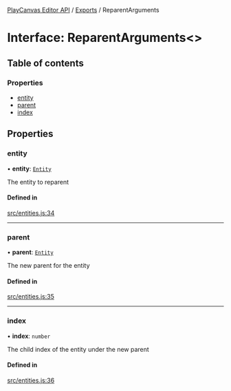 [PlayCanvas Editor API](../README.md) / [Exports](../modules.md) / ReparentArguments

# Interface: ReparentArguments<\>

## Table of contents

### Properties

- [entity](ReparentArguments.md#entity)
- [parent](ReparentArguments.md#parent)
- [index](ReparentArguments.md#index)

## Properties

### entity

• **entity**: [`Entity`](../classes/Entity.md)

The entity to reparent

#### Defined in

[src/entities.js:34](https://github.com/playcanvas/editor-api/blob/a50e91b/src/entities.js#L34)

___

### parent

• **parent**: [`Entity`](../classes/Entity.md)

The new parent for the entity

#### Defined in

[src/entities.js:35](https://github.com/playcanvas/editor-api/blob/a50e91b/src/entities.js#L35)

___

### index

• **index**: `number`

The child index of the entity under the new parent

#### Defined in

[src/entities.js:36](https://github.com/playcanvas/editor-api/blob/a50e91b/src/entities.js#L36)
